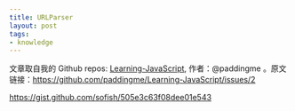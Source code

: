 ```yaml
---
title: URLParser
layout: post
tags:
- knowledge
---
```



 文章取自我的 Github  repos: [Learning-JavaScript](https://github.com/paddingme/Learning-JavaScript), 作者：@paddingme 。原文链接：https://github.com/paddingme/Learning-JavaScript/issues/2

https://gist.github.com/sofish/505e3c63f08dee01e543